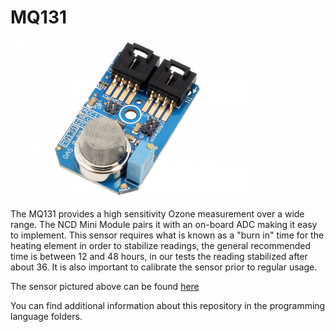 # MQ131

[![MQ131](ADC121C_I2CGAS_MQ131_C_1-380x253.png)](https://store.ncd.io/product/mq-131-ozone-gas-sensor-adc121c-12-bit-adc-i%C2%B2c-mini-module/)

The MQ131 provides a high sensitivity Ozone measurement over a wide range. The NCD Mini Module pairs it with an on-board ADC making it easy to implement. This sensor requires what is known as a "burn in" time for the heating element in order to stabilize readings, the general recommended time is between 12 and 48 hours, in our tests the reading stabilized after about 36. It is also important to calibrate the sensor prior to regular usage.

The sensor pictured above can be found [here](https://store.ncd.io/product/mq-131-ozone-gas-sensor-adc121c-12-bit-adc-i%C2%B2c-mini-module/)

You can find additional information about this repository in the programming language folders.
